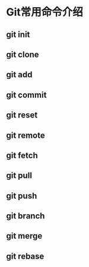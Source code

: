 # Git常用命令介绍

## git init

## git clone

## git add

## git commit

## git reset

## git remote

## git fetch

## git pull

## git push

## git branch

## git merge

## git rebase